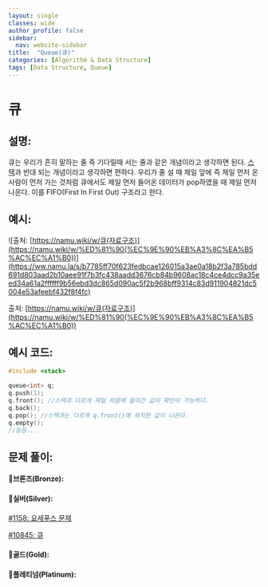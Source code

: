 ```yaml
---
layout: single
classes: wide
author_profile: false
sidebar:
  nav: website-sidebar
title:  "Queue(큐)"
categories: [Algorithm & Data Structure]
tags: [Data Structure, Queue]
---
```

# 큐

## 설명:

큐는 우리가 흔히 말하는 줄 즉 기다릴때 서는 줄과 같은 개념이라고 생각하면 된다. [스택](%E1%84%89%E1%85%B3%E1%84%90%E1%85%A2%E1%86%A8%203ca819ee98ee47ebb301e88793f083b2.md)과 반대 되는 개념이라고 생각하면 편하다. 우리가 줄 설 때 제일 앞에 즉 제일 먼저 온 사람이 먼저 가는 것처럼 큐에서도 제일 먼저 들어온 데이터가 pop하였을 때 제일 먼저 나온다. 이를 FIFO(First  In First Out) 구조라고 한다.

## 예시:

![출처: [https://namu.wiki/w/큐(자료구조)](https://namu.wiki/w/%ED%81%90(%EC%9E%90%EB%A3%8C%EA%B5%AC%EC%A1%B0))](https://ww.namu.la/s/b7785ff70f623fedbcae126015a3ae0a18b2f3a785bdd691d803aad2b10aee91f7b3fc438aadd3676cb84b9608ac18c4ce4dcc9a35eed34a61a2ffffff9b56ebd3dc865d090ac5f2b968bff9314c83d911904821dc5004e53afeebf432f8f4fc)

출처: [https://namu.wiki/w/큐(자료구조)](https://namu.wiki/w/%ED%81%90(%EC%9E%90%EB%A3%8C%EA%B5%AC%EC%A1%B0))

## 예시 코드:

```cpp
#include <stack>

queue<int> q;
q.push(1);
q.front(); //스택과 다르게 제일 처음에 들어간 값이 확인이 가능하다.
q.back();
q.pop(); //스택과는 다르게 q.front()에 위치한 값이 나온다.
q.empty();
//등등....
```

## 문제 풀이:

#### 🥉브론즈(Bronze):

#### 🥈실버(Silver):

[#1158: 요세푸스 문제](%E1%84%8F%E1%85%B2%201f66e228081745d98631b74d443ca36f/#1158%20%E1%84%8B%E1%85%AD%E1%84%89%E1%85%A6%E1%84%91%E1%85%AE%E1%84%89%E1%85%B3%20%E1%84%86%E1%85%AE%E1%86%AB%E1%84%8C%E1%85%A6%202334fc1803b8450e994526853d092691.md)

[#10845: 큐](%E1%84%8F%E1%85%B2%201f66e228081745d98631b74d443ca36f/#10845%20%E1%84%8F%E1%85%B2%20d3e0876c076f407cab33a33eafab75b9.md)

#### 🥇골드(Gold):

#### 👑플레티넘(Platinum):


